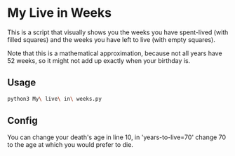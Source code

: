 # My Live in Weeks

This is a script that visually shows you the weeks you have spent-lived (with filled squares) and the weeks you have left to live (with empty squares).

Note that this is a mathematical approximation, because not all years have 52 weeks, so it might not add up exactly when your birthday is.

## Usage

```bash
python3 My\ live\ in\ weeks.py
```

## Config

You can change your death's age in line 10, in 'years-to-live=70' change 70 to the age at which you would prefer to die.